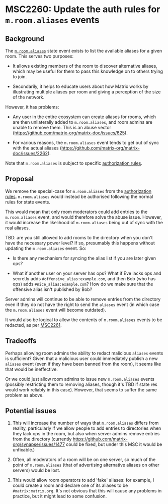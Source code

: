 # MSC2260: Update the auth rules for `m.room.aliases` events

## Background

The [`m.room.aliases`](https://matrix.org/docs/spec/client_server/r0.5.0#m-room-aliases)
state event exists to list the available aliases for a given room. This serves
two purposes:

  * It allows existing members of the room to discover alternative aliases,
    which may be useful for them to pass this knowledge on to others trying to
    join.

  * Secondarily, it helps to educate users about how Matrix works by
    illustrating multiple aliases per room and giving a perception of the size
    of the network.

However, it has problems:

  * Any user in the entire ecosystem can create aliases for rooms, which are
    then unilaterally added to `m.room.aliases`, and room admins are unable to
    remove them. This is an abuse
    vector (https://github.com/matrix-org/matrix-doc/issues/625).

  * For various reasons, the `m.room.aliases` event tends to get out of sync
    with the actual aliases (https://github.com/matrix-org/matrix-doc/issues/2262).

Note that `m.room.aliases` is subject to specific [authorization
rules](https://matrix.org/docs/spec/rooms/v1#authorization-rules).

## Proposal

We remove the special-case for `m.room.aliases` from the [authorization
rules](https://matrix.org/docs/spec/rooms/v1#authorization-rules). `m.room.aliases`
would instead be authorised following the normal rules for state events.

This would mean that only room moderators could add entries to the
`m.room.aliases` event, and would therefore solve the abuse issue. However, it
would increase the likelihood of `m.room.aliases` being out of sync with the
real aliases.

TBD: are you still allowed to add rooms to the directory when you don't have
the necessary power level? If so, presumably this happens without updating the
`m.room.aliases` event. So:

 * Is there any mechanism for syncing the alias list if you are later given
   ops?

 * What if another user on your server has ops? What if Eve lacks ops and
   secretly adds `#offensive_alias:example.com`, and then Bob (who has ops)
   adds `#nice_alias:example.com`? How do we make sure that the offensive alias
   isn't published by Bob?

Server admins will continue to be able to remove entries from the directory
even if they do not have the right to send the `aliases` event (in which case
the `m.room.aliases` event will become outdated).

It would also be logical to allow the contents of `m.room.aliases` events to be
redacted, as per [MSC2261](https://github.com/matrix-org/matrix-doc/issues/2261).

## Tradeoffs

Perhaps allowing room admins the ability to redact malicious `aliases` events
is sufficient? Given that a malicious user could immediately publish a new
`aliases` event (even if they have been banned from the room), it seems like
that would be ineffective.

Or we could just allow room admins to issue new `m.room.aliases` events
(possibly restricting them to removing aliases, though it's TBD if state res
would work reliably in this case). However, that seems to suffer the same
problem as above.

## Potential issues

1. This will increase the number of ways that `m.room.aliases` differs from
   reality, particularly if we allow people to add entries to directories when
   they lack ops in the room, but also when server admins remove entries from
   the directory (currently https://github.com/matrix-org/synapse/issues/1477
   could be fixed, but under this MSC it would be unfixable.)

2. Often, all moderators of a room will be on one server, so much of the point of
   `m.room.aliases` (that of advertising alternative aliases on other servers)
   would be lost.

3. This would allow room operators to add 'fake' aliases: for example, I could
   create a room and declare one of its aliases to be
   `#matrix:matrix.org`. It's not obvious that this will cause any problems in
   practice, but it might lead to some confusion.
